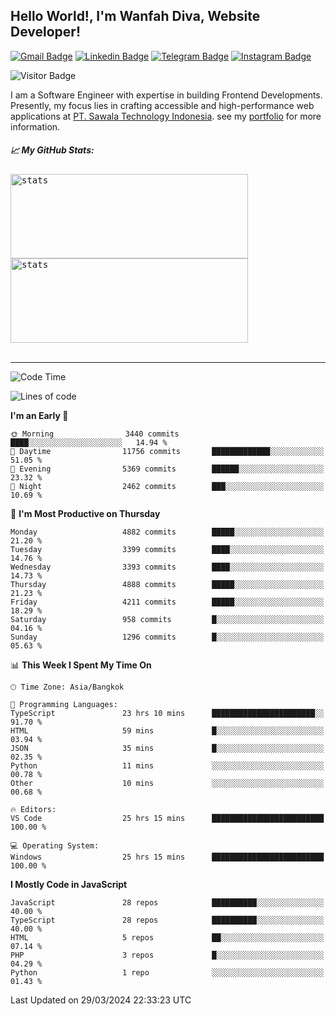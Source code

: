 ## Hello World!, I'm Wanfah Diva, Website Developer!

[![Gmail Badge](https://img.shields.io/badge/-Gmail-white?style=plastic&logo=Gmail&link=mailto:aditputrafirmansyah@gmail.com)](mailto:wanfahdivaa@gmail.com)
[![Linkedin Badge](https://img.shields.io/badge/-LinkedIn-blue?style=plastic&logo=Linkedin&link=https://www.linkedin.com/in/aditputrafirmansyah/)](https://www.linkedin.com/in/wanfahdiva/)
[![Telegram Badge](https://img.shields.io/badge/-Telegram-blue?style=plastic&logo=telegram&link=https://t.me/Adithya_13)](https://t.me/wanfahdiva)
[![Instagram Badge](https://img.shields.io/badge/-Instagram-white?style=plastic&logo=instagram&link=https://www.instagram.com/adithya_firmansyahputra/)](https://www.instagram.com/wnfhdva/)

![Visitor Badge](https://visitor-badge.laobi.icu/badge?page_id=wanfahdiva.wanfahdiva)

<p>
I am a Software Engineer with expertise in building Frontend Developments.
Presently, my focus lies in crafting accessible and high-performance web applications at  <a href="https://sawala/tech" target="_blank">PT. Sawala Technology Indonesia</a>. see my <a href="https://wanfahdiva.me" target="_blank">portfolio</a> for more information.
</p>

<h5 align="left">
  
📈 **My GitHub Stats:**

</h5>

<div align="left">
<kbd>
    <img height="135em" width="380em" alt="stats" src="https://github-readme-streak-stats.herokuapp.com?user=wanfahdiva&theme=tokyonight_duo&hide_border=true&dates=27DDC9" />
</kbd>
<kbd>
    <img height="135em" width="380em" alt="stats" src="https://github-readme-activity-graph.vercel.app/graph?username=wanfahdiva&theme=react&hide_title=true"></kbd>
</div>

<br />

---

<!--START_SECTION:waka-->
![Code Time](http://img.shields.io/badge/Code%20Time-494%20hrs%2040%20mins-blue)

![Lines of code](https://img.shields.io/badge/From%20Hello%20World%20I%27ve%20Written-17.8%20million%20lines%20of%20code-blue)

**I'm an Early 🐤** 

```text
🌞 Morning                3440 commits        ████░░░░░░░░░░░░░░░░░░░░░   14.94 % 
🌆 Daytime                11756 commits       █████████████░░░░░░░░░░░░   51.05 % 
🌃 Evening                5369 commits        ██████░░░░░░░░░░░░░░░░░░░   23.32 % 
🌙 Night                  2462 commits        ███░░░░░░░░░░░░░░░░░░░░░░   10.69 % 
```
📅 **I'm Most Productive on Thursday** 

```text
Monday                   4882 commits        █████░░░░░░░░░░░░░░░░░░░░   21.20 % 
Tuesday                  3399 commits        ████░░░░░░░░░░░░░░░░░░░░░   14.76 % 
Wednesday                3393 commits        ████░░░░░░░░░░░░░░░░░░░░░   14.73 % 
Thursday                 4888 commits        █████░░░░░░░░░░░░░░░░░░░░   21.23 % 
Friday                   4211 commits        █████░░░░░░░░░░░░░░░░░░░░   18.29 % 
Saturday                 958 commits         █░░░░░░░░░░░░░░░░░░░░░░░░   04.16 % 
Sunday                   1296 commits        █░░░░░░░░░░░░░░░░░░░░░░░░   05.63 % 
```


📊 **This Week I Spent My Time On** 

```text
🕑︎ Time Zone: Asia/Bangkok

💬 Programming Languages: 
TypeScript               23 hrs 10 mins      ███████████████████████░░   91.70 % 
HTML                     59 mins             █░░░░░░░░░░░░░░░░░░░░░░░░   03.94 % 
JSON                     35 mins             █░░░░░░░░░░░░░░░░░░░░░░░░   02.35 % 
Python                   11 mins             ░░░░░░░░░░░░░░░░░░░░░░░░░   00.78 % 
Other                    10 mins             ░░░░░░░░░░░░░░░░░░░░░░░░░   00.68 % 

🔥 Editors: 
VS Code                  25 hrs 15 mins      █████████████████████████   100.00 % 

💻 Operating System: 
Windows                  25 hrs 15 mins      █████████████████████████   100.00 % 
```

**I Mostly Code in JavaScript** 

```text
JavaScript               28 repos            ██████████░░░░░░░░░░░░░░░   40.00 % 
TypeScript               28 repos            ██████████░░░░░░░░░░░░░░░   40.00 % 
HTML                     5 repos             ██░░░░░░░░░░░░░░░░░░░░░░░   07.14 % 
PHP                      3 repos             █░░░░░░░░░░░░░░░░░░░░░░░░   04.29 % 
Python                   1 repo              ░░░░░░░░░░░░░░░░░░░░░░░░░   01.43 % 
```




 Last Updated on 29/03/2024 22:33:23 UTC
<!--END_SECTION:waka-->
